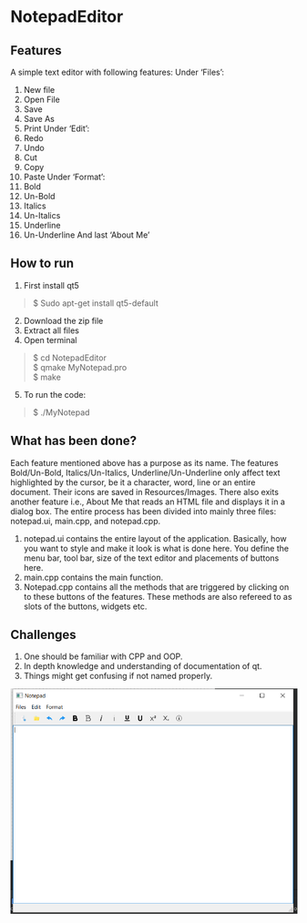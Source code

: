 # NotepadEditor
## Features ##
A simple text editor with following features:
Under ‘Files’:
1.	New file
2.	Open File
3.	Save
4.	Save As
5.	Print
Under ‘Edit’:
1.	Redo
2.	Undo
3.	Cut
4.	Copy 
5.	Paste
Under ‘Format’:
1.	Bold
2.	Un-Bold
3.	Italics
4.	Un-Italics
5.	Underline
6.	Un-Underline
And last ‘About Me’

## How to run ##
1.	First install qt5
  >  $ Sudo apt-get install qt5-default
2.	Download the zip file
3.	Extract all files
4.	Open terminal
  >  $ cd NotepadEditor\
  >  $ qmake MyNotepad.pro\
  >  $ make
5.  To run the code:
  >  $ ./MyNotepad
  
## What has been done? ##
Each feature mentioned above has a purpose as its name. The features Bold/Un-Bold, Italics/Un-Italics, Underline/Un-Underline only affect text highlighted by the cursor, be it a character, word, line or an entire document. Their icons are saved in Resources/Images. There also exits another feature i.e., About Me that reads an HTML file and displays it in a dialog box. The entire process has been divided into mainly three files:
notepad.ui, main.cpp,  and notepad.cpp.
1.	notepad.ui contains the entire layout of the application. Basically, how you want to style and make it look is what is done here. You define the menu bar, tool bar, size of the text editor and placements of buttons here.
2.	main.cpp contains the main function.
3.	Notepad.cpp contains all the methods that are triggered by clicking on to these buttons of the features. These methods are also refereed to as slots of the buttons, widgets etc.

## Challenges ##
1.	One should be familiar with CPP and OOP.
2.	In depth knowledge and understanding of documentation of qt.
3.	Things might get confusing if not named properly.

![Screenshot (607)](https://github.com/CaptainPythonHere/NotepadEditor/blob/main/Screenshot%20(606).png)
